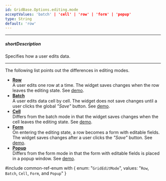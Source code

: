```yaml
---
id: GridBase.Options.editing.mode
acceptValues: 'batch' | 'cell' | 'row' | 'form' | 'popup'
type: String
default: 'row'
---
```

---
##### shortDescription
Specifies how a user edits data.

---
The following list points out the differences in editing modes.

- [**Row**](/Documentation/Guide/Widgets/{WidgetName}/Editing/#User_Interaction/Row_Mode)       
A user edits one row at a time. The widget saves changes when the row leaves the editing state. See [demo](/Demos/WidgetsGallery/Demo/{WidgetName}/RowEditing/jQuery/Light/).
- [**Batch**](/Documentation/Guide/Widgets/{WidgetName}/Editing/#User_Interaction/Batch_Mode)     
A user edits data cell by cell. The widget does not save changes until a user clicks the global *"Save"* button. See [demo](/Demos/WidgetsGallery/Demo/{WidgetName}/BatchEditing/jQuery/Light/).
- [**Cell**](/Documentation/Guide/Widgets/{WidgetName}/Editing/#User_Interaction/Cell_Mode)      
Differs from the batch mode in that the widget saves changes when the cell leaves the editing state. See [demo](/Demos/WidgetsGallery/Demo/{WidgetName}/CellEditing/jQuery/Light/).
- [**Form**](/Documentation/Guide/Widgets/{WidgetName}/Editing/#User_Interaction/Form_Mode)      
On entering the editing state, a row becomes a form with editable fields. The widget saves changes after a user clicks the *"Save"* button. See [demo](/Demos/WidgetsGallery/Demo/{WidgetName}/FormEditing/jQuery/Light/).
- [**Popup**](/Documentation/Guide/Widgets/{WidgetName}/Editing/#User_Interaction/Popup_Mode)     
Differs from the form mode in that the form with editable fields is placed in a popup window. See [demo](/Demos/WidgetsGallery/Demo/{WidgetName}/PopupEditing/jQuery/Light/).

#include common-ref-enum with {
    enum: "`GridEditMode`",
    values: "`Row`, `Batch`, `Cell`, `Form`, and `Popup`"
}